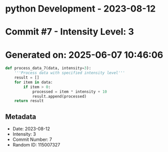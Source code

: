 ﻿# python Development - 2023-08-12
# Commit #7 - Intensity Level: 3
# Generated on: 2025-06-07 10:46:06
```python
def process_data_7(data, intensity=3):
    '''Process data with specified intensity level'''
    result = []
    for item in data:
        if item > 0:
            processed = item * intensity + 10
            result.append(processed)
    return result
```
## Metadata
- Date: 2023-08-12
- Intensity: 3
- Commit Number: 7
- Random ID: 115007327

